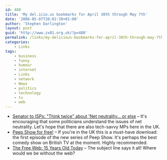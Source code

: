 ```yaml
---
id: 480
title: 'My del.icio.us bookmarks for April 30th through May 7th'
date: '2008-05-07T20:02:39+01:00'
author: 'Stephen Darlington'
layout: post
guid: 'http://www.zx81.org.uk/?p=480'
permalink: /links/my-delicious-bookmarks-for-april-30th-through-may-7th.html
categories:
    - Links
tags:
    - business
    - funny
    - humour
    - internet
    - Links
    - network
    - News
    - politics
    - technology
    - tv
    - web
---
```


- [Senator to ISPs: "Think twice" about 'Net neutrality… or else](http://arstechnica.com/news.ars/post/20080506-senator-to-isps-think-twice-about-net-neutrality-or-else.html) – It's encouraging that some politicians understand the issues of net neutrality. Let's hope that there are also tech-savvy MPs here in the UK.
- [Peep Show for free!](http://phobos.apple.com/WebObjects/MZStore.woa/wa/viewTVSeason?i=279473098&id=279134555&s=143444) – If you're in the UK this is a must-have download: the first episode of the new series of Peep Show. It's perhaps the best comedy show on British TV at the moment. Highly recommended.
- [The Free Web: 15 Years Old Today](http://opendotdotdot.blogspot.com/2008/04/free-web-15-years-old-today.html) – The subject line says it all! Where would we be without the web?